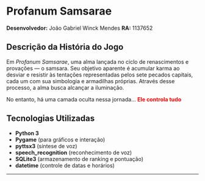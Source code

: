 # Profanum Samsarae

**Desenvolvedor:** João Gabriel Winck Mendes
**RA:** 1137652

## Descrição da História do Jogo

Em *Profanum Samsarae*, uma alma lançada no ciclo de renascimentos e provações — o samsara. Seu objetivo aparente é acumular karma ao desviar e resistir às tentações representadas pelos sete pecados capitais, cada um com sua simbologia e armadilhas próprias. Através desse processo, a alma busca alcançar a iluminação.

No entanto, há uma camada oculta nessa jornada...
    <span style="color:red"><strong>__Ele controla tudo__</strong></span>


## Tecnologias Utilizadas

- **Python 3**
- **Pygame** (para gráficos e interação)
- **pyttsx3** (síntese de voz)
- **speech_recognition** (reconhecimento de voz)
- **SQLite3** (armazenamento de ranking e pontuação)
- **datetime** (controle de datas e horários)

---